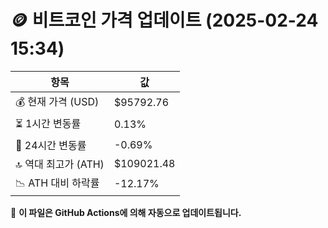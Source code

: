 # 🪙 비트코인 가격 업데이트 (2025-02-24 15:34)

| 항목                | 값 |
|--------------------|----------------|
| 💰 현재 가격 (USD) | $95792.76 |
| ⏳ 1시간 변동률    | 0.13% |
| 📆 24시간 변동률   | -0.69% |
| 🔝 역대 최고가 (ATH) | $109021.48 |
| 📉 ATH 대비 하락률 | -12.17% |

🔄 **이 파일은 GitHub Actions에 의해 자동으로 업데이트됩니다.**
